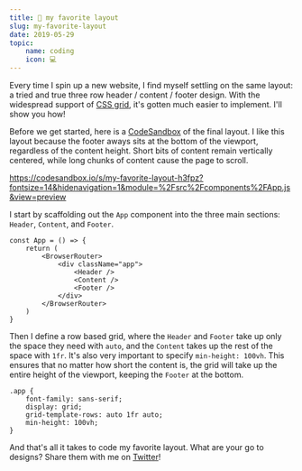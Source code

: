```yaml
---
title: 👙 my favorite layout
slug: my-favorite-layout
date: 2019-05-29
topic:
    name: coding
    icon: 💻
---
```


Every time I spin up a new website, I find myself settling on the same layout: a tried and true three row header / content / footer design. With the widespread support of [CSS grid][grid], it's gotten much easier to implement. I'll show you how!

Before we get started, here is a [CodeSandbox][codesandbox] of the final layout. I like this layout because the footer aways sits at the bottom of the viewport, regardless of the content height. Short bits of content remain vertically centered, while long chunks of content cause the page to scroll.

https://codesandbox.io/s/my-favorite-layout-h3fpz?fontsize=14&hidenavigation=1&module=%2Fsrc%2Fcomponents%2FApp.js&view=preview

I start by scaffolding out the `App` component into the three main sections: `Header`, `Content`, and `Footer`.

```javascript{5-7}
const App = () => {
    return (
        <BrowserRouter>
            <div className="app">
                <Header />
                <Content />
                <Footer />
            </div>
        </BrowserRouter>
    )
}
```

Then I define a row based grid, where the `Header` and `Footer` take up only the space they need with `auto`, and the `Content` takes up the rest of the space with `1fr`. It's also very important to specify `min-height: 100vh`. This ensures that no matter how short the content is, the grid will take up the entire height of the viewport, keeping the `Footer` at the bottom.

```css{3-5}
.app {
    font-family: sans-serif;
    display: grid;
    grid-template-rows: auto 1fr auto;
    min-height: 100vh;
}
```

And that's all it takes to code my favorite layout.
What are your go to designs? Share them with me on [Twitter][twitter]!

[grid]: https://css-tricks.com/snippets/css/complete-guide-grid
[codesandbox]: https://codesandbox.io/embed/my-favorite-layout-h3fpz?autoresize=1&fontsize=14&hidenavigation=1&module=%2Fsrc%2Fcomponents%2FApp.js
[twitter]: https://twitter.com/bradgarropy
